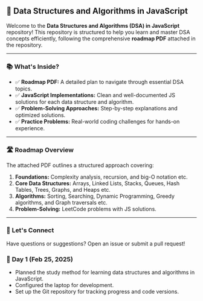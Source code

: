 ## 🚀 Data Structures and Algorithms in JavaScript

Welcome to the **Data Structures and Algorithms (DSA) in JavaScript** repository! This repository is structured to help you learn and master DSA concepts efficiently, following the comprehensive **roadmap PDF** attached in the repository.

---

### 📚 **What's Inside?**

- ✅ **Roadmap PDF:** A detailed plan to navigate through essential DSA topics.  
- ✅ **JavaScript Implementations:** Clean and well-documented JS solutions for each data structure and algorithm.  
- ✅ **Problem-Solving Approaches:** Step-by-step explanations and optimized solutions.  
- ✅ **Practice Problems:** Real-world coding challenges for hands-on experience.  

---

### 🛣️ **Roadmap Overview**  
The attached PDF outlines a structured approach covering:
1. **Foundations:** Complexity analysis, recursion, and big-O notation etc.  
2. **Core Data Structures:** Arrays, Linked Lists, Stacks, Queues, Hash Tables, Trees, Graphs, and Heaps etc.  
3. **Algorithms:** Sorting, Searching, Dynamic Programming, Greedy algorithms, and Graph traversals etc.  
4. **Problem-Solving:** LeetCode problems with JS solutions.  

---

### 📩 **Let's Connect**  
Have questions or suggestions? Open an issue or submit a pull request!

### 📅 **Day 1 (Feb 25, 2025)**

- Planned the study method for learning data structures and algorithms in JavaScript.  
- Configured the laptop for development.  
- Set up the Git repository for tracking progress and code versions.
